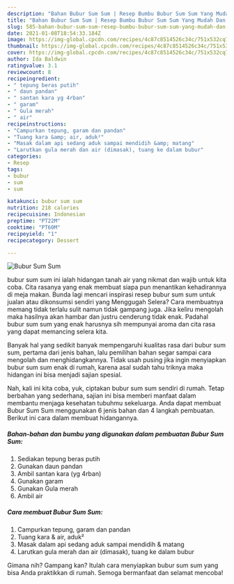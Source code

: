 ```yaml
---
description: "Bahan Bubur Sum Sum | Resep Bumbu Bubur Sum Sum Yang Mudah Dan Praktis"
title: "Bahan Bubur Sum Sum | Resep Bumbu Bubur Sum Sum Yang Mudah Dan Praktis"
slug: 585-bahan-bubur-sum-sum-resep-bumbu-bubur-sum-sum-yang-mudah-dan-praktis
date: 2021-01-08T18:54:33.184Z
image: https://img-global.cpcdn.com/recipes/4c87c8514526c34c/751x532cq70/bubur-sum-sum-foto-resep-utama.jpg
thumbnail: https://img-global.cpcdn.com/recipes/4c87c8514526c34c/751x532cq70/bubur-sum-sum-foto-resep-utama.jpg
cover: https://img-global.cpcdn.com/recipes/4c87c8514526c34c/751x532cq70/bubur-sum-sum-foto-resep-utama.jpg
author: Ida Baldwin
ratingvalue: 3.1
reviewcount: 8
recipeingredient:
- " tepung beras putih"
- " daun pandan"
- " santan kara yg 4rban"
- " garam"
- " Gula merah"
- " air"
recipeinstructions:
- "Campurkan tepung, garam dan pandan"
- "Tuang kara &amp; air, aduk²"
- "Masak dalam api sedang aduk sampai mendidih &amp; matang"
- "Larutkan gula merah dan air (dimasak), tuang ke dalam bubur"
categories:
- Resep
tags:
- bubur
- sum
- sum

katakunci: bubur sum sum 
nutrition: 218 calories
recipecuisine: Indonesian
preptime: "PT22M"
cooktime: "PT60M"
recipeyield: "1"
recipecategory: Dessert

---
```



![Bubur Sum Sum](https://img-global.cpcdn.com/recipes/4c87c8514526c34c/751x532cq70/bubur-sum-sum-foto-resep-utama.jpg)


bubur sum sum ini ialah hidangan tanah air yang nikmat dan wajib untuk kita coba. Cita rasanya yang enak membuat siapa pun menantikan kehadirannya di meja makan.
Bunda lagi mencari inspirasi resep bubur sum sum untuk jualan atau dikonsumsi sendiri yang Menggugah Selera? Cara membuatnya memang tidak terlalu sulit namun tidak gampang juga. Jika keliru mengolah maka hasilnya akan hambar dan justru cenderung tidak enak. Padahal bubur sum sum yang enak harusnya sih mempunyai aroma dan cita rasa yang dapat memancing selera kita.



Banyak hal yang sedikit banyak mempengaruhi kualitas rasa dari bubur sum sum, pertama dari jenis bahan, lalu pemilihan bahan segar sampai cara mengolah dan menghidangkannya. Tidak usah pusing jika ingin menyiapkan bubur sum sum enak di rumah, karena asal sudah tahu triknya maka hidangan ini bisa menjadi sajian spesial.


Nah, kali ini kita coba, yuk, ciptakan bubur sum sum sendiri di rumah. Tetap berbahan yang sederhana, sajian ini bisa memberi manfaat dalam membantu menjaga kesehatan tubuhmu sekeluarga. Anda dapat membuat Bubur Sum Sum menggunakan 6 jenis bahan dan 4 langkah pembuatan. Berikut ini cara dalam membuat hidangannya.

<!--inarticleads1-->

##### Bahan-bahan dan bumbu yang digunakan dalam pembuatan Bubur Sum Sum:

1. Sediakan  tepung beras putih
1. Gunakan  daun pandan
1. Ambil  santan kara (yg 4rban)
1. Gunakan  garam
1. Gunakan  Gula merah
1. Ambil  air




<!--inarticleads2-->

##### Cara membuat Bubur Sum Sum:

1. Campurkan tepung, garam dan pandan
1. Tuang kara &amp; air, aduk²
1. Masak dalam api sedang aduk sampai mendidih &amp; matang
1. Larutkan gula merah dan air (dimasak), tuang ke dalam bubur




Gimana nih? Gampang kan? Itulah cara menyiapkan bubur sum sum yang bisa Anda praktikkan di rumah. Semoga bermanfaat dan selamat mencoba!
